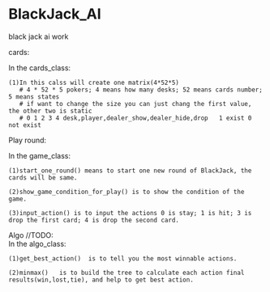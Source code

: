 # BlackJack_AI
black jack ai work


cards:

  In the cards_class:

    (1)In this calss will create one matrix(4*52*5) 
       # 4 * 52 * 5 pokers; 4 means how many desks; 52 means cards number; 5 means states
       # if want to change the size you can just chang the first value, the other two is static
       # 0 1 2 3 4 desk,player,dealer_show,dealer_hide,drop   1 exist 0 not exist

Play round:

  In the game_class:
  
    (1)start_one_round() means to start one new round of BlackJack, the cards will be same.
    
    (2)show_game_condition_for_play() is to show the condition of the game.
    
    (3)input_action() is to input the actions 0 is stay; 1 is hit; 3 is drop the first card; 4 is drop the second card. 
    
Algo  //TODO:  
  In the algo_class:
  
    (1)get_best_action()  is to tell you the most winnable actions.
  
    (2)minmax()   is to build the tree to calculate each action final results(win,lost,tie), and help to get best action.
